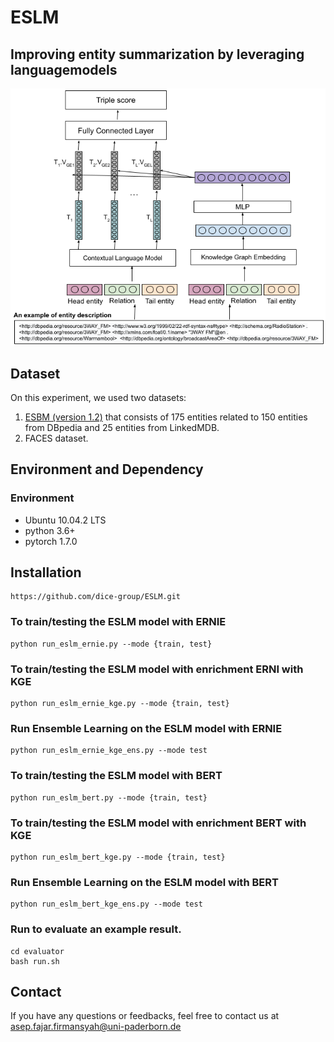 # ESLM
##  Improving entity summarization by leveraging languagemodels

<p align="center">
<img src="eslm.png">
</p>

## Dataset

On this experiment, we used two datasets:
1. [ESBM (version 1.2)](https://github.com/nju-websoft/ESBM/tree/master/v1.2) that consists of 175 entities related to 150 entities from DBpedia and 25 entities from LinkedMDB.
2. FACES dataset.

## Environment and Dependency

### Environment

* Ubuntu 10.04.2 LTS
* python 3.6+
* pytorch 1.7.0

## Installation
```
https://github.com/dice-group/ESLM.git
```

### To train/testing the ESLM model with ERNIE

```
python run_eslm_ernie.py --mode {train, test}
```

### To train/testing the ESLM model with enrichment ERNI with KGE

```
python run_eslm_ernie_kge.py --mode {train, test}
```

### Run Ensemble Learning on the ESLM model with ERNIE

```
python run_eslm_ernie_kge_ens.py --mode test
```

### To train/testing the ESLM model with BERT

```
python run_eslm_bert.py --mode {train, test}
```

### To train/testing the ESLM model with enrichment BERT with KGE

```
python run_eslm_bert_kge.py --mode {train, test}
```

### Run Ensemble Learning on the ESLM model with BERT

```
python run_eslm_bert_kge_ens.py --mode test
```

### Run to evaluate an example result.
```
cd evaluator
bash run.sh
```

## Contact
If you have any questions or feedbacks, feel free to contact us at asep.fajar.firmansyah@uni-paderborn.de
